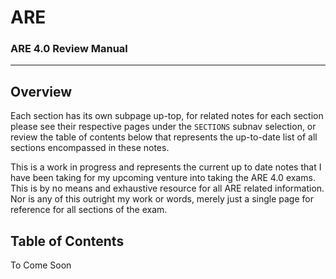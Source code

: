 # ARE

### ARE 4.0 Review Manual
_____

## Overview

Each section has its own subpage up-top, for related notes for each section please see their respective pages under the `SECTIONS` subnav selection, or review the table of contents below that represents the up-to-date list of all sections encompassed in these notes.

This is a work in progress and represents the current up to date notes that I have been taking for my upcoming venture into taking the ARE 4.0 exams. This is by no means and exhaustive resource for all ARE related information. Nor is any of this outright my work or words, merely just a single page for reference for all sections of the exam.

## Table of Contents

To Come Soon
